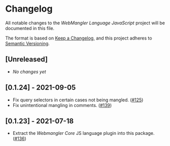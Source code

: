 # Changelog

All notable changes to the _WebMangler Language JavaScript_ project will be
documented in this file.

The format is based on [Keep a Changelog], and this project adheres to [Semantic
Versioning].

## [Unreleased]

- _No changes yet_

## [0.1.24] - 2021-09-05

- Fix query selectors in certain cases not being mangled. ([#125])
- Fix unintentional mangling in comments. ([#139])

## [0.1.23] - 2021-07-18

- Extract the _Webmangler Core_ JS language plugin into this package. ([#136])

[#125]: https://github.com/ericcornelissen/webmangler/pull/125
[#136]: https://github.com/ericcornelissen/webmangler/pull/136
[#139]: https://github.com/ericcornelissen/webmangler/pull/139
[keep a changelog]: https://keepachangelog.com/en/1.0.0/ "Keep a CHANGELOG"
[semantic versioning]: https://semver.org/spec/v2.0.0.html "Semantic versioning"
